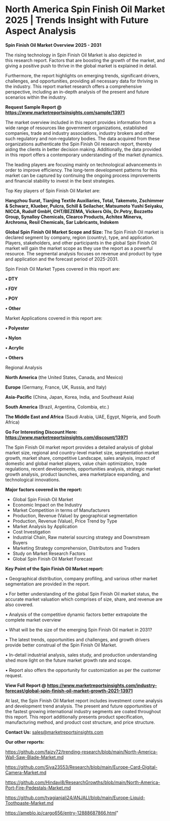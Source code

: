 # North America Spin Finish Oil Market 2025 | Trends Insight with Future Aspect Analysis

<Strong> Spin Finish Oil Market Overview 2025 - 2031</strong>

The rising technology in Spin Finish Oil Market is also depicted in this research report. Factors that are boosting the growth of the market, and giving a positive push to thrive in the global market is explained in detail.

Furthermore, the report highlights on emerging trends, significant drivers, challenges, and opportunities, providing all necessary data for thriving in the industry. This report market research offers a comprehensive perspective, including an in-depth analysis of the present and future scenarios within the industry.

<strong>Request Sample Report @ <a href=https://www.marketreportsinsights.com/sample/13971>https://www.marketreportsinsights.com/sample/13971</a></strong>

The market overview included in this report provides information from a wide range of resources like government organizations, established companies, trade and industry associations, industry brokers and other such regulatory and non-regulatory bodies. The data acquired from these organizations authenticate the Spin Finish Oil research report, thereby aiding the clients in better decision making. Additionally, the data provided in this report offers a contemporary understanding of the market dynamics.

The leading players are focusing mainly on technological advancements in order to improve efficiency. The long-term development patterns for this market can be captured by continuing the ongoing process improvements and financial stability to invest in the best strategies.

Top Key players of Spin Finish Oil Market are:

<strong>Hangzhou Surat, Tianjing Textile Auxiliaries, Total, Takemoto, Zschimmer & Schwarz, Klueber, Pulcra, Schill & Seilacher, Matsumoto Yushi Seiyaku, NICCA, Rudolf GmbH, CHT/BEZEMA, Vickers Oils, Dr.Petry, Bozzetto Group, Synalloy Chemicals, Clearco Products, Achitex Minerva, Archroma, Resil Chemicals, Sar Lubricants, Indokem</strong>

<strong><b>Global Spin Finish Oil Market Scope and Size:</b></strong>
The Spin Finish Oil market is declared segment by company, region (country), type, and application. Players, stakeholders, and other participants in the global Spin Finish Oil market will gain the market scope as they use the report as a powerful resource. The segmental analysis focuses on revenue and product by type and application and the forecast period of 2025-2031.

Spin Finish Oil Market Types covered in this report are:

<strong>• DTY

• FDY

• POY

• Other</strong>

Market Applications covered in this report are:

<strong>• Polyester

• Nylon

• Acrylic

• Others</strong> 

Regional Analysis

<strong>North America</strong> (the United States, Canada, and Mexico)

<strong>Europe</strong> (Germany, France, UK, Russia, and Italy)

<strong>Asia-Pacific</strong> (China, Japan, Korea, India, and Southeast Asia)

<strong>South America</strong> (Brazil, Argentina, Colombia, etc.)

<strong>The Middle East and Africa</strong> (Saudi Arabia, UAE, Egypt, Nigeria, and South Africa)

<strong>Go For Interesting Discount Here: <a href=https://www.marketreportsinsights.com/discount/13971>https://www.marketreportsinsights.com/discount/13971</a></strong>

The Spin Finish Oil market report provides a detailed analysis of global market size, regional and country-level market size, segmentation market growth, market share, competitive Landscape, sales analysis, impact of domestic and global market players, value chain optimization, trade regulations, recent developments, opportunities analysis, strategic market growth analysis, product launches, area marketplace expanding, and technological innovations.

<strong><b>Major factors covered in the report:</b></strong>
<ul>
  <li>Global Spin Finish Oil Market </li>
  <li>Economic Impact on the Industry</li>
  <li>Market Competition in terms of Manufacturers</li>
  <li>Production, Revenue (Value) by geographical segmentation</li>
  <li>Production, Revenue (Value), Price Trend by Type</li>
  <li>Market Analysis by Application</li>
  <li>Cost Investigation</li>
  <li>Industrial Chain, Raw material sourcing strategy and Downstream Buyers</li>
  <li>Marketing Strategy comprehension, Distributors and Traders</li>
  <li>Study on Market Research Factors</li>
  <li>Global Spin Finish Oil Market Forecast</li>
</ul>

<strong><b>Key Point of the Spin Finish Oil Market report:</b></strong>

• Geographical distribution, company profiling, and various other market segmentation are provided in the report.

• For better understanding of the global Spin Finish Oil market status, the accurate market valuation which comprises of size, share, and revenue are also covered.

• Analysis of the competitive dynamic factors better extrapolate the complete market overview

• What will be the size of the emerging Spin Finish Oil market in 2031?

• The latest trends, opportunities and challenges, and growth drivers provide better construal of the Spin Finish Oil Market.

• In-detail industrial analysis, sales study, and production understanding shed more light on the future market growth rate and scope.

• Report also offers the opportunity for customization as per the customer request.

<strong><b>View Full Report @ <a href=https://www.marketreportsinsights.com/industry-forecast/global-spin-finish-oil-market-growth-2021-13971>https://www.marketreportsinsights.com/industry-forecast/global-spin-finish-oil-market-growth-2021-13971</a></b></strong>


At last, the Spin Finish Oil Market report includes investment come analysis and development trend analysis. The present and future opportunities of the fastest growing international industry segments are coated throughout this report. This report additionally presents product specification, manufacturing method, and product cost structure, and price structure.

<strong>Contact Us:</strong>
sales@marketreportsinsights.com

<strong>Our other reports:</strong>

<a href=https://github.com/faizy72/trending-research/blob/main/North-America-Wall-Saw-Blade-Market.md>https://github.com/faizy72/trending-research/blob/main/North-America-Wall-Saw-Blade-Market.md</a>

<a href=https://github.com/Siya23553/Research/blob/main/Europe-Card-Digital-Camera-Market.md>https://github.com/Siya23553/Research/blob/main/Europe-Card-Digital-Camera-Market.md</a>

<a href=https://github.com/Hindavi8/ResearchGrowths/blob/main/North-America-Port-Fire-Pedestals-Market.md>https://github.com/Hindavi8/ResearchGrowths/blob/main/North-America-Port-Fire-Pedestals-Market.md</a>

<a href=https://github.com/tyagianjali24/ANJALI/blob/main/Europe-Liquid-Toothpaste-Market.md>https://github.com/tyagianjali24/ANJALI/blob/main/Europe-Liquid-Toothpaste-Market.md</a>

<a href=https://ameblo.jp/cargo656/entry-12888687866.html>https://ameblo.jp/cargo656/entry-12888687866.html</a>"
